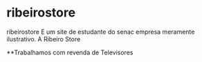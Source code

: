 # ribeirostore
ribeirostore
E um site de estudante do senac empresa meramente ilustrativo.
A Ribeiro Store



**Trabalhamos com revenda de Televisores


 

